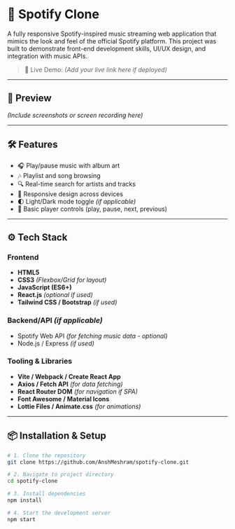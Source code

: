 # 🎵 Spotify Clone

A fully responsive Spotify-inspired music streaming web application that mimics the look and feel of the official Spotify platform. This project was built to demonstrate front-end development skills, UI/UX design, and integration with music APIs.

> 🚀 Live Demo: *(Add your live link here if deployed)*

---

## 📸 Preview

*(Include screenshots or screen recording here)*

---

## 🛠️ Features

- 🎧 Play/pause music with album art
- 🎶 Playlist and song browsing
- 🔍 Real-time search for artists and tracks
- 📱 Responsive design across devices
- 🌓 Light/Dark mode toggle *(if applicable)*
- 🎼 Basic player controls (play, pause, next, previous)

---

## ⚙️ Tech Stack

### Frontend
- **HTML5**
- **CSS3** *(Flexbox/Grid for layout)*
- **JavaScript (ES6+)**
- **React.js** *(optional if used)*
- **Tailwind CSS / Bootstrap** *(if used)*

### Backend/API *(if applicable)*
- Spotify Web API *(for fetching music data - optional)*
- Node.js / Express *(if used)*

### Tooling & Libraries
- **Vite / Webpack / Create React App**
- **Axios / Fetch API** *(for data fetching)*
- **React Router DOM** *(for navigation if SPA)*
- **Font Awesome / Material Icons**
- **Lottie Files / Animate.css** *(for animations)*

---

## 📦 Installation & Setup

```bash
# 1. Clone the repository
git clone https://github.com/AnshMeshram/spotify-clone.git

# 2. Navigate to project directory
cd spotify-clone

# 3. Install dependencies
npm install

# 4. Start the development server
npm start
